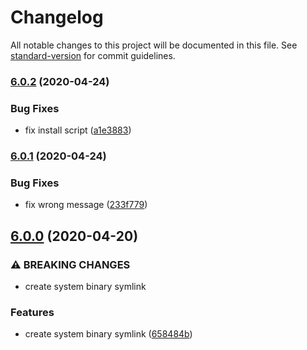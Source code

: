 # Changelog

All notable changes to this project will be documented in this file. See [standard-version](https://github.com/conventional-changelog/standard-version) for commit guidelines.

### [6.0.2](https://github.com/mole-inc/cwebp-bin/compare/v6.0.1...v6.0.2) (2020-04-24)


### Bug Fixes

* fix install script ([a1e3883](https://github.com/mole-inc/cwebp-bin/commit/a1e3883199554fb2c5be40032bef107e0e86390f))

### [6.0.1](https://github.com/mole-inc/cwebp-bin/compare/v6.0.0...v6.0.1) (2020-04-24)


### Bug Fixes

* fix wrong message ([233f779](https://github.com/mole-inc/cwebp-bin/commit/233f7790a16548cc76e74db1b6b690a6d6b9846c))

## [6.0.0](https://github.com/mole-inc/cwebp-bin/compare/v5.1.0...v6.0.0) (2020-04-20)


### ⚠ BREAKING CHANGES

* create system binary symlink

### Features

* create system binary symlink ([658484b](https://github.com/mole-inc/cwebp-bin/commit/658484ba58cf7b1d6052b037c21cdc29ab5d0381))
